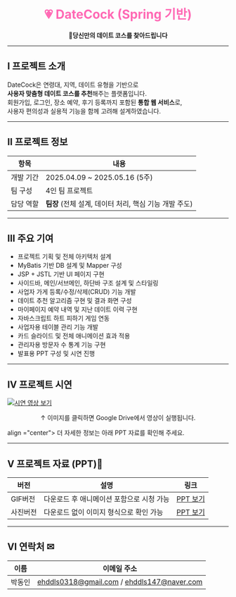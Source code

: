 <h1 align="center" style="color:#ff69b4">💗 DateCock (Spring 기반)</h1>
<p align="center"><strong>🌸당신만의 데이트 코스를 찾아드립니다</strong></p>

---

## Ⅰ 프로젝트 소개

DateCock은 연령대, 지역, 데이트 유형을 기반으로  
**사용자 맞춤형 데이트 코스를 추천**해주는 플랫폼입니다.  
회원가입, 로그인, 장소 예약, 후기 등록까지 포함된 **통합 웹 서비스**로,  
사용자 편의성과 실용적 기능을 함께 고려해 설계하였습니다.

---

## Ⅱ 프로젝트 정보

| 항목         | 내용                                                  |
|--------------|-------------------------------------------------------|
| 개발 기간     | 2025.04.09 ~ 2025.05.16 (5주)                         |
| 팀 구성       | 4인 팀 프로젝트                                       |
| 담당 역할     | **팀장** (전체 설계, 데이터 처리, 핵심 기능 개발 주도)    |

---

## Ⅲ 주요 기여

- 프로젝트 기획 및 전체 아키텍처 설계
- MyBatis 기반 DB 설계 및 Mapper 구성
- JSP + JSTL 기반 UI 페이지 구현
- 사이드바, 메인/서브메인, 하단바 구조 설계 및 스타일링
- 사업자 가게 등록/수정/삭제(CRUD) 기능 개발
- 데이트 추천 알고리즘 구현 및 결과 화면 구성
- 마이페이지 예약 내역 및 지난 데이트 이력 구현
- 자바스크립트 하트 피하기 게임 연동
- 사업자용 테이블 관리 기능 개발
- 카드 슬라이드 및 전체 애니메이션 효과 적용
- 관리자용 방문자 수 통계 기능 구현
- 발표용 PPT 구성 및 시연 진행

---

## Ⅳ 프로젝트 시연

[![시연 영상 보기](https://github.com/user-attachments/assets/9ea93b32-61f9-4d68-b613-1f39a147d33e)](https://drive.google.com/file/d/1q8t6X3UdNsFdWciBhmv8sGW_iLD7Po-r/view?usp=sharing)

<p align="center">↑ 이미지를 클릭하면 Google Drive에서 영상이 실행됩니다.</p>
<p> align ="center"> 더 자세한 정보는 아래 PPT 자료를 확인해 주세요.</p>

---

## Ⅴ 프로젝트 자료 (PPT)📂

| 버전     | 설명                                        | 링크 |
|----------|---------------------------------------------|------|
| GIF버전  | 다운로드 후 애니메이션 포함으로 시청 가능   | [PPT 보기](https://docs.google.com/presentation/d/1E1e6Xc0-W3po5hTQP3lTPNWMQsfQUEbN/edit?usp=sharing) |
| 사진버전 | 다운로드 없이 이미지 형식으로 확인 가능     | [PPT 보기](https://docs.google.com/presentation/d/1IQ77WxWi4wxQ2YoMAXzDGI15P80RNm8h/edit?usp=sharing) |

---

## Ⅵ 연락처 ✉

| 이름   | 이메일 주소                                    |
|--------|------------------------------------------------|
| 박동인 | ehddls0318@gmail.com / ehddls147@naver.com     |
